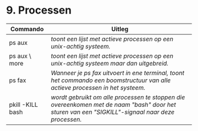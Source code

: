 # 9. Processen

Commando | Uitleg
--- | ---
ps aux | _toont een lijst met actieve processen op een unix-achtig systeem._
ps aux \ more | _toont een lijst met actieve processen op een unix-achtig systeem maar dan uitgebreid._
ps fax | _Wanneer je ps fax uitvoert in ene terminal, toont het commando een boomstructuur van alle actieve processen in het systeem._
pkill -KILL bash | _wordt gebruikt om alle processen te stoppen die overeenkomen met de naam "bash" door het sturen van een "SIGKILL"-signaal naar deze processen._
